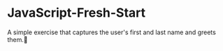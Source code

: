 # JavaScript-Fresh-Start
A simple exercise that captures the user's first and last name and greets them.🤩
